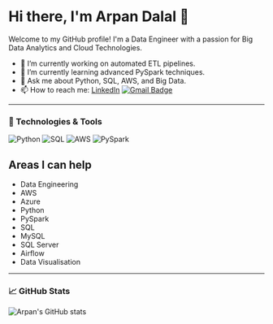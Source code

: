 # Hi there, I'm Arpan Dalal 👋

Welcome to my GitHub profile! I'm a Data Engineer with a passion for Big Data Analytics and Cloud Technologies.

- 🔭 I’m currently working on automated ETL pipelines.
- 🌱 I’m currently learning advanced PySpark techniques.
- 💬 Ask me about Python, SQL, AWS, and Big Data.
- 📫 How to reach me:
   [LinkedIn](https://www.linkedin.com/in/arpan-dalal/)
  [![Gmail Badge](https://img.shields.io/badge/-Gmail-c14438?style=flat-square&logo=Gmail&logoColor=white&link=mailto:arpandas65.a3@gmail.com)](mailto:arpandalal1997@gmail.com)


---

### 🔧 Technologies & Tools

![Python](https://img.shields.io/badge/-Python-000?&logo=Python)
![SQL](https://img.shields.io/badge/-SQL-000?&logo=MySQL)
![AWS](https://img.shields.io/badge/-AWS-000?&logo=Amazon-Web-Services)
![PySpark](https://img.shields.io/badge/-PySpark-000?&logo=Apache-Spark)

## Areas I can help

* Data Engineering
* AWS
* Azure
* Python
* PySpark
* SQL
* MySQL
* SQL Server
* Airflow
* Data Visualisation

---

### 📈 GitHub Stats

![Arpan's GitHub stats](https://github-readme-stats.vercel.app/api?username=arpan65&show_icons=true&theme=dark)
